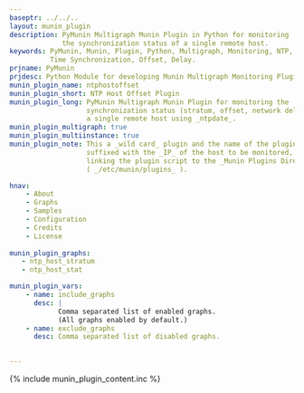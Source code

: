 ```yaml
---
baseptr: ../../..
layout: munin_plugin
description: PyMunin Multigraph Munin Plugin in Python for monitoring 
             the synchronization status of a single remote host.
keywords: PyMunin, Munin, Plugin, Python, Multigraph, Monitoring, NTP,
          Time Synchronization, Offset, Delay.
prjname: PyMunin
prjdesc: Python Module for developing Munin Multigraph Monitoring Plugins
munin_plugin_name: ntphostoffset
munin_plugin_short: NTP Host Offset Plugin
munin_plugin_long: PyMunin Multigraph Munin Plugin for monitoring the 
                   synchronization status (stratum, offset, network delay) of 
                   a single remote host using _ntpdate_.
munin_plugin_multigraph: true
munin_plugin_multiinstance: true
munin_plugin_note: This a _wild card_ plugin and the name of the plugin must be 
                   suffixed with the _IP_ of the host to be monitored, when 
                   linking the plugin script to the _Munin Plugins Directory_ 
                   ( _/etc/munin/plugins_ ).

hnav:
    - About
    - Graphs
    - Samples
    - Configuration
    - Credits
    - License
                   
munin_plugin_graphs:
   - ntp_host_stratum
   - ntp_host_stat

munin_plugin_vars:
    - name: include_graphs
      desc: |
            Comma separated list of enabled graphs.
            (All graphs enabled by default.)
    - name: exclude_graphs
      desc: Comma separated list of disabled graphs.

    
---
```


{% include munin_plugin_content.inc %}
